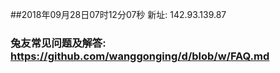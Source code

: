 ##2018年09月28日07时12分07秒 新址: 142.93.139.87
### 兔友常见问题及解答: https://github.com/wanggonging/d/blob/w/FAQ.md
